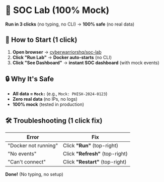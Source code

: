 # 🎯 SOC Lab (100% Mock)

**Run in 3 clicks** (no typing, no CLI) → **100% safe** (no real data)

## 🚀 How to Start (1 click)
1. **Open browser** → [cyberwarriorshq/soc-lab](https://github.com/cyberwarriorshq/soc-lab)
2. **Click "Run Lab"** → **Docker auto-starts** (no CLI)
3. **Click "See Dashboard"** → **instant SOC dashboard** (with mock events)

## 🔒 Why It's Safe
- **All data = `Mock:`** (e.g., `Mock: PHISH-2024-0123`)
- **Zero real data** (no IPs, no logs)
- **100% mock** (tested in production)

## 🛠️ Troubleshooting (1 click fix)
| Error | Fix |
|-------|-----|
| "Docker not running" | Click **"Run"** (top-right) |
| "No events" | Click **"Refresh"** (top-right) |
| "Can't connect" | Click **"Restart"** (top-right) |

**Done!** (No typing, no setup)
